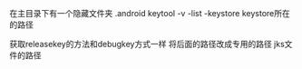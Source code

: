 在主目录下有一个隐藏文件夹 .android
keytool -v -list -keystore keystore所在的路径

获取releasekey的方法和debugkey方式一样 将后面的路径改成专用的路径 jks文件的路径